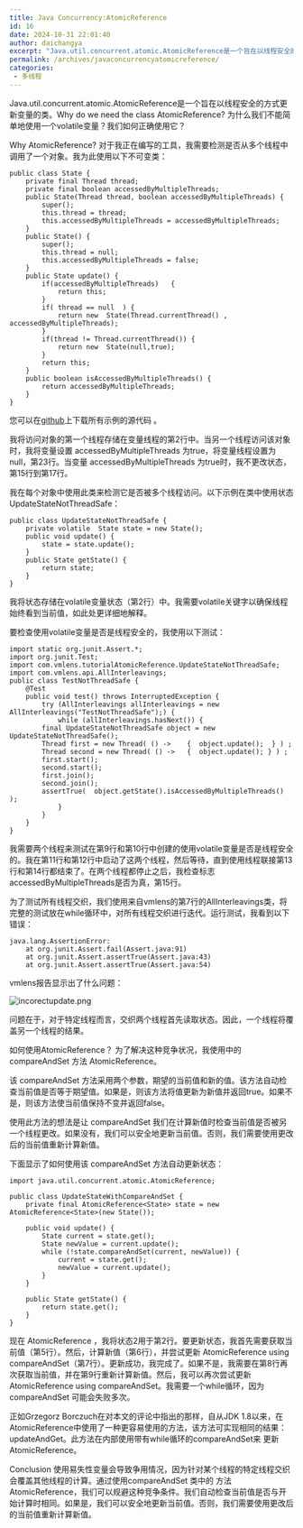 ```yaml
---
title: Java Concurrency:AtomicReference
id: 16
date: 2024-10-31 22:01:40
author: daichangya
excerpt: "Java.util.concurrent.atomic.AtomicReference是一个旨在以线程安全的方式更新变量的类。WhydoweneedtheclassAtomicReference?为什么我们不能简单地使用一个volatile变量？我们如何正确使用它？WhyAtomicReferenc"
permalink: /archives/javaconcurrencyatomicreference/
categories:
 - 多线程
---
```


Java.util.concurrent.atomic.AtomicReference是一个旨在以线程安全的方式更新变量的类。Why do we need the class AtomicReference? 为什么我们不能简单地使用一个volatile变量？我们如何正确使用它？

Why AtomicReference?
对于我正在编写的工具，我需要检测是否从多个线程中调用了一个对象。我为此使用以下不可变类：
```
public class State {
	private final Thread thread;
	private final boolean accessedByMultipleThreads;
	public State(Thread thread, boolean accessedByMultipleThreads) {
		super();
		this.thread = thread;
		this.accessedByMultipleThreads = accessedByMultipleThreads;
	}
	public State() {
		super();
		this.thread = null;
		this.accessedByMultipleThreads = false;
	}
	public State update() {
		if(accessedByMultipleThreads) 	{
			return this;
		}
		if( thread == null  ) {
			return new  State(Thread.currentThread() , accessedByMultipleThreads);
		} 
		if(thread != Thread.currentThread()) {
			return new  State(null,true);
		}	
		return this;
	}
	public boolean isAccessedByMultipleThreads() {
		return accessedByMultipleThreads;
	}
}
```

您可以在[github](https://github.com/daichangya/Java-Concurrency-in-Practice)上下载所有示例的源代码  。

我将访问对象的第一个线程存储在变量线程的第2行中。当另一个线程访问该对象时，我将变量设置  accessedByMultipleThreads 为true，将变量线程设置为null，第23行。当变量  accessedByMultipleThreads 为true时，我不更改状态，第15行到第17行。

我在每个对象中使用此类来检测它是否被多个线程访问。以下示例在类中使用状态  UpdateStateNotThreadSafe：
```
public class UpdateStateNotThreadSafe {
	private volatile  State state = new State();
	public void update() {
		state = state.update();
	}
	public State getState() {
		return state;
	}	
}
```

我将状态存储在volatile变量状态（第2行）中。我需要volatile关键字以确保线程始终看到当前值，如此处更详细地解释。

要检查使用volatile变量是否是线程安全的，我使用以下测试：
```
import static org.junit.Assert.*;
import org.junit.Test;
import com.vmlens.tutorialAtomicReference.UpdateStateNotThreadSafe;
import com.vmlens.api.AllInterleavings;
public class TestNotThreadSafe {
	@Test
	public void test() throws InterruptedException {
		try (AllInterleavings allInterleavings = new AllInterleavings("TestNotThreadSafe");) {
			while (allInterleavings.hasNext()) {	
		final UpdateStateNotThreadSafe object = new UpdateStateNotThreadSafe();		
		Thread first = new Thread( () ->    {  object.update();  } ) ;
		Thread second = new Thread( () ->   {  object.update(); } ) ;
		first.start();
		second.start();
		first.join();
		second.join();	
		assertTrue(  object.getState().isAccessedByMultipleThreads() );
			}
		}
	}
}
```

我需要两个线程来测试在第9行和第10行中创建的使用volatile变量是否是线程安全的。我在第11行和第12行中启动了这两个线程，然后等待，直到使用线程联接第13行和第14行都结束了。在两个线程都停止之后，我检查标志accessedByMultipleThreads是否为真，第15行。

为了测试所有线程交织，我们使用来自vmlens的第7行的AllInterleavings类，将完整的测试放在while循环中，对所有线程交织进行迭代。运行测试，我看到以下错误：

```
java.lang.AssertionError:
    at org.junit.Assert.fail(Assert.java:91)
    at org.junit.Assert.assertTrue(Assert.java:43)
    at org.junit.Assert.assertTrue(Assert.java:54)
```

vmlens报告显示出了什么问题：

![incorectupdate.png](http://images.jsdiff.com/upload/2020/04/incorectupdate-591e36e4419d4d37b524b27c943bda69.png)

问题在于，对于特定线程而言，交织两个线程首先读取状态。因此，一个线程将覆盖另一个线程的结果。

如何使用AtomicReference？
为了解决这种竞争状况，我使用中的  compareAndSet 方法  AtomicReference。

该  compareAndSet 方法采用两个参数，期望的当前值和新的值。该方法自动检查当前值是否等于期望值。如果是，则该方法将值更新为新值并返回true。如果不是，则该方法使当前值保持不变并返回false。

使用此方法的想法是让  compareAndSet 我们在计算新值时检查当前值是否被另一个线程更改。如果没有，我们可以安全地更新当前值。否则，我们需要使用更改后的当前值重新计算新值。

下面显示了如何使用该  compareAndSet 方法自动更新状态：

```
import java.util.concurrent.atomic.AtomicReference;

public class UpdateStateWithCompareAndSet {
    private final AtomicReference<State> state = new AtomicReference<State>(new State());

    public void update() {
        State current = state.get();
        State newValue = current.update();
        while (!state.compareAndSet(current, newValue)) {
            current = state.get();
            newValue = current.update();
        }
    }

    public State getState() {
        return state.get();
    }
}
```
现在  AtomicReference ，我将状态2用于第2行。要更新状态，我首先需要获取当前值（第5行）。然后，计算新值（第6行），并尝试更新  AtomicReference using  compareAndSet（第7行）。更新成功，我完成了。如果不是，我需要在第8行再次获取当前值，并在第9行重新计算新值。然后，我可以再次尝试更新  AtomicReference using  compareAndSet。我需要一个while循环，因为  compareAndSet 可能会失败多次。

正如Grzegorz Borczuch在对本文的评论中指出的那样，自从JDK 1.8以来，在AtomicReference中使用了一种更容易使用的方法，该方法可实现相同的结果：updateAndGet。此方法在内部使用带有while循环的compareAndSet来
更新AtomicReference。

Conclusion
使用易失性变量会导致争用情况，因为针对某个线程的特定线程交织会覆盖其他线程的计算。通过使用compareAndSet 类中的  方法  AtomicReference，我们可以规避这种竞争条件。我们自动检查当前值是否与开始计算时相同。如果是，我们可以安全地更新当前值。否则，我们需要使用更改后的当前值重新计算新值。

